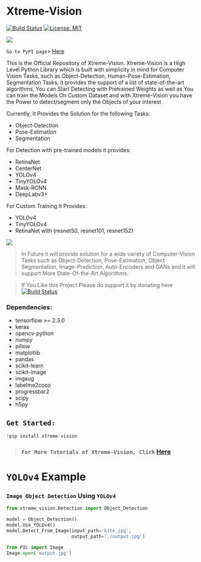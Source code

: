 # Xtreme-Vision

[![Build Status](https://camo.githubusercontent.com/6446a7907a4d4f8de024ec85750feb07d7914658/68747470733a2f2f696d672e736869656c64732e696f2f62616467652f70617472656f6e2d646f6e6174652d79656c6c6f772e737667)](https://patreon.com/adeelintizar) [![License: MIT](https://img.shields.io/badge/License-MIT-yellow.svg)](LICENSE.txt)

![](assets/intro.gif)

`Go to PyPI page`> [Here](https://pypi.org/project/xtreme-vision/)

This is the Official Repository of Xtreme-Vision. Xtreme-Vision is a High Level Python Library which is built with simplicity in mind for Computer Vision Tasks, such as Object-Detection, Human-Pose-Estimation, Segmentation Tasks, it provides the support of a list of state-of-the-art algorithms, You can Start Detecting with Pretrained Weights as well as You can train the Models On Custom Dataset and with Xtreme-Vision you have the Power to detect/segment only the Objects of your interest

Currently, It Provides the Solution for the following Tasks:
   - Object-Detection
   - Pose-Estimation
   - Segmentation


For Detection with pre-trained models it provides:
  - RetinaNet
  - CenterNet
  - YOLOv4
  - TinyYOLOv4
  - Mask-RCNN
  - DeepLabv3+

For Custom Training It Provides:
  - YOLOv4
  - TinyYOLOv4
  - RetinaNet with (resnet50, resnet101, resnet152) 

![](assets/pose.gif)

>In Future it will provide solution for a wide variety of Computer-Vision Tasks such as Object-Detection, Pose-Estimation, Object Segmentation, Image-Prediction, Auto-Encoders and GANs and it will support More State-Of-the-Art Algorithms.

>If You Like this Project Please do support it by donating here [![Build Status](https://camo.githubusercontent.com/6446a7907a4d4f8de024ec85750feb07d7914658/68747470733a2f2f696d672e736869656c64732e696f2f62616467652f70617472656f6e2d646f6e6174652d79656c6c6f772e737667)](https://patreon.com/adeelintizar)


### Dependencies:
  - tensorflow >= 2.3.0
  - keras
  - opencv-python
  - numpy
  - pillow
  - matplotlib
  - pandas
  - scikit-learn
  - scikit-image
  - imgaug
  - labelme2coco
  - progressbar2
  - scipy
  - h5py


## **`Get Started:`**
```python
!pip install xtreme-vision
```
 >### `For More Tutorials of Xtreme-Vision, Click` [Here](https://github.com/Adeel-Intizar/Xtreme-Vision/tree/master/Tutorials)
# **`YOLOv4` Example** 


### **`Image Object Detection` Using `YOLOv4`** 

```python
from xtreme_vision.Detection import Object_Detection

model = Object_Detection()
model.Use_YOLOv4()
model.Detect_From_Image(input_path='kite.jpg',
                        output_path='./output.jpg')

from PIL import Image
Image.open('output.jpg')
```
